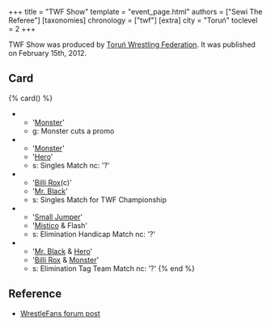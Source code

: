 +++
title = "TWF Show"
template = "event_page.html"
authors = ["Sewi The Referee"]
[taxonomies]
chronology = ["twf"]
[extra]
city = "Toruń"
toclevel = 2
+++

TWF Show was produced by [Toruń Wrestling Federation](@/o/twf.md). It was published on February 15th, 2012.

## Card

{% card() %}
- - '[Monster](@/w/chris-hunter.md)'
  - g: Monster cuts a promo
- - '[Monster](@/w/chris-hunter.md)'
  - '[Hero](@/w/pj-blake.md)'
  - s: Singles Match
    nc: '?'
- - '[Billi Rox](@/w/corin-mear.md)(c)'
  - '[Mr. Black](@/w/mr-black.md)'
  - s: Singles Match for TWF Championship
- - '[Small Jumper](@/w/small-jumper.md)'
  - '[Mistico](@/w/mistico.md) & Flash'
  - s: Elimination Handicap Match
    nc: '?'
- - '[Mr. Black](@/w/mr-black.md) & [Hero](@/w/pj-blake.md)'
  - '[Billi Rox](@/w/corin-mear.md) & [Monster](@/w/chris-hunter.md)'
  - s: Elimination Tag Team Match
    nc: '?'
{% end %}

## Reference 

* [WrestleFans forum post](https://wrestlefans.pl/forum/viewtopic.php?f=59&t=27950)
